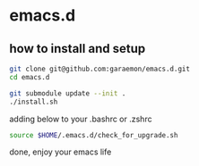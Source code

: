 emacs.d
=========

## how to install and setup

```sh
git clone git@github.com:garaemon/emacs.d.git
cd emacs.d

git submodule update --init .
./install.sh
```

adding below to your .bashrc or .zshrc

```sh
source $HOME/.emacs.d/check_for_upgrade.sh
```

done, enjoy your emacs life
